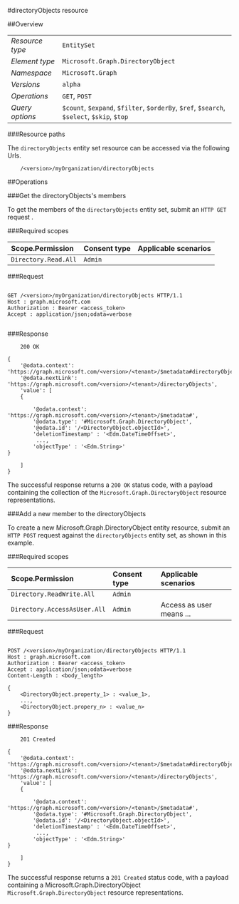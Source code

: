 #directoryObjects resource

 



##Overview

|  |  | 
| :-- | :-- | 
| _Resource type_ | `EntitySet` | 
| _Element type_ | `Microsoft.Graph.DirectoryObject` | 
| _Namespace_ | `Microsoft.Graph` | 
| _Versions_ | `alpha` | 
| _Operations_ | `GET`, `POST` | 
| _Query options_ | `$count`, `$expand`, `$filter`, `$orderBy`, `$ref`, `$search`, `$select`, `$skip`, `$top` | 


###Resource paths

The `directoryObjects` entity set resource can be accessed via the following Urls. 

```
	/<version>/myOrganization/directoryObjects
```





##Operations

###Get the directoryObjects's members

To get the members of the `directoryObjects` entity set, submit an `HTTP GET` request .  

###Required scopes

| Scope.Permission | Consent type | Applicable scenarios | 
| :-- | :-- | :-- | 
| `Directory.Read.All` | `Admin` |  | 
###Request

```
	
GET /<version>/myOrganization/directoryObjects HTTP/1.1
Host : graph.microsoft.com
Authorization : Bearer <access_token>
Accept : application/json;odata=verbose


```

###Response

```
	200 OK

{
	'@odata.context': 'https://graph.microsoft.com/<version>/<tenant>/$metadata#directoryObjects',
	'@odata.nextLink': 'https://graph.microsoft.com/<version>/<tenant>/directoryObjects',
	'value': [ 
	{

		'@odata.context': 'https://graph.microsoft.com/<version>/<tenant>/$metadata#',
		'@odata.type': '#Microsoft.Graph.DirectoryObject',
		'@odata.id': '/<DirectoryObject.objectId>',
		'deletionTimestamp' : '<Edm.DateTimeOffset>',
		 ...,
		'objectType' : '<Edm.String>'
}

	]
}

```

The successful response returns a `200 OK` status code, with a payload containing the collection of the `Microsoft.Graph.DirectoryObject` resource representations. 

###Add a new member to the directoryObjects

To create a new Microsoft.Graph.DirectoryObject entity resource, submit an `HTTP POST` request against the `directoryObjects` entity set, as shown in this example. 

###Required scopes

| Scope.Permission | Consent type | Applicable scenarios | 
| :-- | :-- | :-- | 
| `Directory.ReadWrite.All` | `Admin` |  | 
| `Directory.AccessAsUser.All` | `Admin` | Access as user means ... | 
###Request

```
	
POST /<version>/myOrganization/directoryObjects HTTP/1.1
Host : graph.microsoft.com
Authorization : Bearer <access_token>
Accept : application/json;odata=verbose
Content-Length : <body_length>

{
	<DirectoryObject.property_1> : <value_1>,
	...,
	<DirectoryObject.propery_n> : <value_n>
}

```

###Response

```
	201 Created

{
	'@odata.context': 'https://graph.microsoft.com/<version>/<tenant>/$metadata#directoryObjects',
	'@odata.nextLink': 'https://graph.microsoft.com/<version>/<tenant>/directoryObjects',
	'value': [ 
	{

		'@odata.context': 'https://graph.microsoft.com/<version>/<tenant>/$metadata#',
		'@odata.type': '#Microsoft.Graph.DirectoryObject',
		'@odata.id': '/<DirectoryObject.objectId>',
		'deletionTimestamp' : '<Edm.DateTimeOffset>',
		 ...,
		'objectType' : '<Edm.String>'
}

	]
}

```

The successful response returns a `201 Created` status code, with a payload containing a Microsoft.Graph.DirectoryObject `Microsoft.Graph.DirectoryObject` resource representations. 



<!-- {
"type": "#page.annotation",
"tocPath": "EntitySet/directoryObjects",
"section": "documentation"
} -->